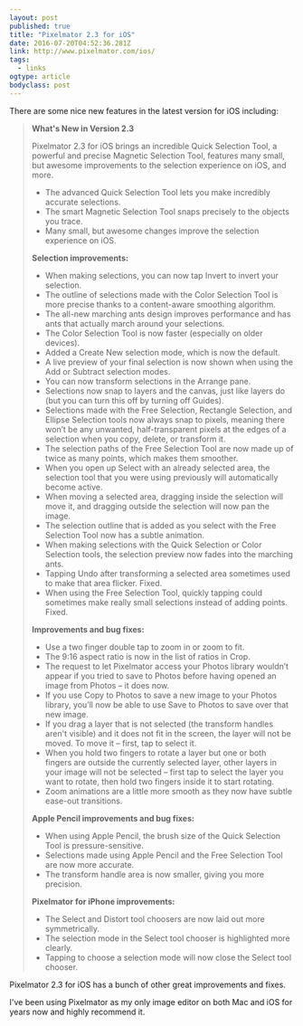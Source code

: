 ```yaml
---
layout: post 
published: true 
title: "Pixelmator 2.3 for iOS" 
date: 2016-07-20T04:52:36.281Z 
link: http://www.pixelmator.com/ios/ 
tags:
  - links
ogtype: article 
bodyclass: post 
---
```


There are some nice new features in the latest version for iOS including:

> **What's New in Version 2.3**
> 
> Pixelmator 2.3 for iOS brings an incredible Quick Selection Tool, a powerful and precise Magnetic Selection Tool, features many small, but awesome improvements to the selection experience on iOS, and more.
> 
> * The advanced Quick Selection Tool lets you make incredibly accurate selections.
> * The smart Magnetic Selection Tool snaps precisely to the objects you trace.
> * Many small, but awesome changes improve the selection experience on iOS.
> 
> **Selection improvements:**
> 
> * When making selections, you can now tap Invert to invert your selection.
> * The outline of selections made with the Color Selection Tool is more precise thanks to a content-aware smoothing algorithm.
> * The all-new marching ants design improves performance and has ants that actually march around your selections.
> * The Color Selection Tool is now faster (especially on older devices).
> * Added a Create New selection mode, which is now the default.
> * A live preview of your final selection is now shown when using the Add or Subtract selection modes.
> * You can now transform selections in the Arrange pane.
> * Selections now snap to layers and the canvas, just like layers do (but you can turn this off by turning off Guides).
> * Selections made with the Free Selection, Rectangle Selection, and Ellipse Selection tools now always snap to pixels, meaning there won’t be any unwanted, half-transparent pixels at the edges of a selection when you copy, delete, or transform it. 
> * The selection paths of the Free Selection Tool are now made up of twice as many points, which makes them smoother.
> * When you open up Select with an already selected area, the selection tool that you were using previously will automatically become active.
> * When moving a selected area, dragging inside the selection will move it, and dragging outside the selection will now pan the image.
> * The selection outline that is added as you select with the Free Selection Tool now has a subtle animation.
> * When making selections with the Quick Selection or Color Selection tools, the selection preview now fades into the marching ants.
> * Tapping Undo after transforming a selected area sometimes used to make that area flicker. Fixed.
> * When using the Free Selection Tool, quickly tapping could sometimes make really small selections instead of adding points. Fixed.
> 
> **Improvements and bug fixes:**
> 
> * Use a two finger double tap to zoom in or zoom to fit.
> * The 9:16 aspect ratio is now in the list of ratios in Crop.
> * The request to let Pixelmator access your Photos library wouldn’t appear if you tried to save to Photos before having opened an image from Photos – it does now.
> * If you use Copy to Photos to save a new image to your Photos library, you’ll now be able to use Save to Photos to save over that new image.
> * If you drag a layer that is not selected (the transform handles aren't visible) and it does not fit in the screen, the layer will not be moved. To move it – first, tap to select it.
> * When you hold two fingers to rotate a layer but one or both fingers are outside the currently selected layer, other layers in your image will not be selected – first tap to select the layer you want to rotate, then hold two fingers inside it to start rotating.
> * Zoom animations are a little more smooth as they now have subtle ease-out transitions.
> 
> **Apple Pencil improvements and bug fixes:**
> 
> * When using Apple Pencil, the brush size of the Quick Selection Tool is pressure-sensitive.
> * Selections made using Apple Pencil and the Free Selection Tool are now more accurate.
> * The transform handle area is now smaller, giving you more precision.
> 
> **Pixelmator for iPhone improvements:**
> 
> * The Select and Distort tool choosers are now laid out more symmetrically.
> * The selection mode in the Select tool chooser is highlighted more clearly.
> * Tapping to choose a selection mode will now close the Select tool chooser.
 
Pixelmator 2.3 for iOS has a bunch of other great improvements and fixes.

I've been using Pixelmator as my only image editor on both Mac and iOS for years now and highly recommend it.
